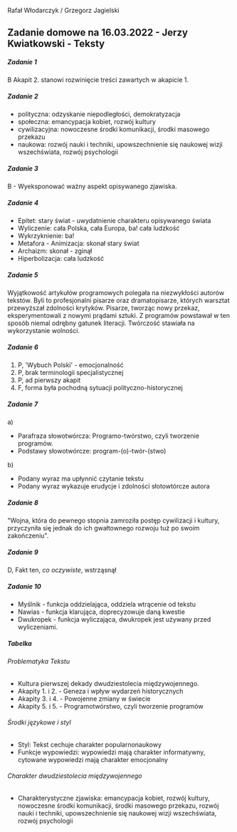 Rafał Włodarczyk / Grzegorz Jagielski
## Zadanie domowe na 16.03.2022 - Jerzy Kwiatkowski - Teksty
##### Zadanie 1
B Akapit 2\. stanowi rozwinięcie treści zawartych w akapicie 1\.
##### Zadanie 2
- polityczna: odzyskanie niepodległości, demokratyzacja
- społeczna: emancypacja kobiet, rozwój kultury
- cywilizacyjna: nowoczesne środki komunikacji, środki masowego przekazu
- naukowa: rozwój nauki i techniki, upowszechnienie się naukowej wizji wszechświata, rozwój psychologii
##### Zadanie 3
B - Wyeksponować ważny aspekt opisywanego zjawiska.
##### Zadanie 4
- Epitet: stary świat - uwydatnienie charakteru opisywanego świata
- Wyliczenie: cała Polska, cała Europa, ba! cała ludzkość
- Wykrzyknienie: ba!
- Metafora - Animizacja: skonał stary świat
- Archaizm: skonał - zginął
- Hiperbolizacja: cała ludzkość
##### Zadanie 5
Wyjątkowość artykułów programowych polegała na niezwykłości autorów tekstów. Byli to profesjonalni
pisarze oraz dramatopisarze, których warsztat przewyższał zdolności krytyków. Pisarze, tworząc nowy
przekaz, eksperymentowali z nowymi prądami sztuki. Z programów powstawał w ten sposób niemal 
odrębny gatunek literacji. Twórczość stawiała na wykorzystanie wolności.
##### Zadanie 6
1. P, 'Wybuch Polski' - emocjonalność
2. P, brak terminologii specjalistycznej
3. P, ad pierwszy akapit
4. F, forma była pochodną sytuacji polityczno-historycznej
##### Zadanie 7
a)  
- Parafraza słowotwórcza: Programo-twórstwo, czyli tworzenie programów.
- Podstawy słowotwórcze: program-(o)-twór-(stwo)  

b)  

- Podany wyraz ma upłynnić czytanie tekstu
- Podany wyraz wykazuje erudycje i zdolności słotowtórcze autora
##### Zadanie 8
"Wojna, która do pewnego stopnia zamroziła postęp cywilizacji i kultury, przyczyniła się jednak do ich gwałtownego rozwoju tuż po swoim zakończeniu".
##### Zadanie 9
D, Fakt ten, *co oczywiste*, wstrząsnął
##### Zadanie 10
- Myślnik - funkcja oddzielająca, oddziela wtrącenie od tekstu
- Nawias - funkcja klarująca, doprecyzowuje daną kwestie
- Dwukropek - funkcja wyliczająca, dwukropek jest używany przed wyliczeniami.

##### Tabelka
###### Problematyka Tekstu
- Kultura pierwszej dekady dwudziestolecia międzywojennego.
- Akapity 1\. i  2\. - Geneza i wpływ wydarzeń historycznych
- Akapity 3\. i  4\. - Powojenne zmiany w świecie
- Akapity 5\. i  5\. - Programotwórstwo, czyli tworzenie programów
###### Środki językowe i styl
- Styl: Tekst cechuje charakter popularnonaukowy
- Funkcje wypowiedzi: wypowiedzi mają charakter informatywny, cytowane wypowiedzi mają charakter emocjonalny
###### Charakter dwudziestolecia międzywojennego
- Charakterystyczne zjawiska: emancypacja kobiet, rozwój kultury, nowoczesne środki komunikacji, środki masowego przekazu, 
rozwój nauki i techniki, upowszechnienie się naukowej wizji wszechświata, rozwój psychologii
